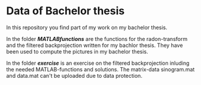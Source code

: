# Data of Bachelor thesis

In this repository you find part of my work on my bachelor thesis.

In the folder ***MATLABfunctions*** are the functions for the radon-transform and the filtered backprojection written for my bachlor thesis. They have been used to compute the pictures in my bachelor thesis.

In the folder ***exercise*** is an exercise on the filtered backprojection inluding the needed MATLAB-functions and solutions. The matrix-data sinogram.mat and data.mat can't be uploaded due to data protection.
